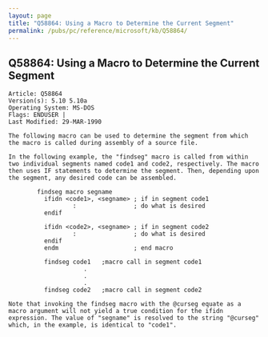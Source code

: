 ```yaml
---
layout: page
title: "Q58864: Using a Macro to Determine the Current Segment"
permalink: /pubs/pc/reference/microsoft/kb/Q58864/
---
```


## Q58864: Using a Macro to Determine the Current Segment

	Article: Q58864
	Version(s): 5.10 5.10a
	Operating System: MS-DOS
	Flags: ENDUSER |
	Last Modified: 29-MAR-1990
	
	The following macro can be used to determine the segment from which
	the macro is called during assembly of a source file.
	
	In the following example, the "findseg" macro is called from within
	two individual segments named code1 and code2, respectively. The macro
	then uses IF statements to determine the segment. Then, depending upon
	the segment, any desired code can be assembled.
	
	        findseg macro segname
	          ifidn <code1>, <segname> ; if in segment code1
	                  :                ; do what is desired
	          endif
	
	          ifidn <code2>, <segname> ; if in segment code2
	                  :                ; do what is desired
	          endif
	          endm                     ; end macro
	
	          findseg code1   ;macro call in segment code1
	                     .
	                     .
	                     .
	          findseg code2   ;macro call in segment code2
	
	Note that invoking the findseg macro with the @curseg equate as a
	macro argument will not yield a true condition for the ifidn
	expression. The value of "segname" is resolved to the string "@curseg"
	which, in the example, is identical to "code1".
